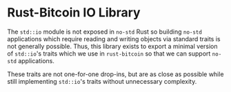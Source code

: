 # Rust-Bitcoin IO Library

The `std::io` module is not exposed in `no-std` Rust so building `no-std` applications which require
reading and writing objects via standard traits is not generally possible. Thus, this library exists
to export a minimal version of `std::io`'s traits which we use in `rust-bitcoin` so that we can
support `no-std` applications.

These traits are not one-for-one drop-ins, but are as close as possible while still implementing
`std::io`'s traits without unnecessary complexity.
